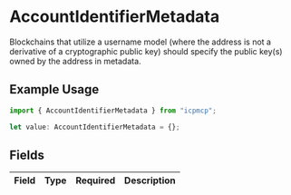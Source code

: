 # AccountIdentifierMetadata

Blockchains that utilize a username model (where the address is not a derivative of a cryptographic public key) should specify the public key(s) owned by the address in metadata.

## Example Usage

```typescript
import { AccountIdentifierMetadata } from "icpmcp";

let value: AccountIdentifierMetadata = {};
```

## Fields

| Field       | Type        | Required    | Description |
| ----------- | ----------- | ----------- | ----------- |